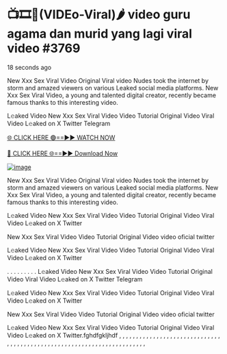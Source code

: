 # 📺🎞️👙(VIDEo-Viral)🌶 video guru agama dan murid yang lagi viral video #3769
18 seconds ago

New Xxx Sex Viral Video Original Viral video Nudes took the internet by storm and amazed viewers on various Leaked social media platforms. New Xxx Sex Viral Video, a young and talented digital creator, recently became famous thanks to this interesting video.

L𝚎aked Video New Xxx Sex Viral Video Video Tutorial Original Video Viral Video L𝚎aked on X Twitter Telegram

[🌐 CLICK HERE 🟢==►► WATCH NOW](https://4k-stream-tv01.blogspot.com/2025/01/vai00.html)

[🔴 CLICK HERE 🌐==►► Download Now](https://4k-stream-tv01.blogspot.com/2025/01/vai00.html)

[![image](https://github.com/user-attachments/assets/56f970b4-838f-43ed-aca9-fe45eb781ced)](https://4k-stream-tv01.blogspot.com/2025/01/vai00.html)


New Xxx Sex Viral Video Original Viral video Nudes took the internet by storm and amazed viewers on various Leaked social media platforms. New Xxx Sex Viral Video, a young and talented digital creator, recently became famous thanks to this interesting video.

L𝚎aked Video New Xxx Sex Viral Video Video Tutorial Original Video Viral Video L𝚎aked on X Twitter

New Xxx Sex Viral Video Video Tutorial Original Video video oficial twitter

L𝚎aked Video New Xxx Sex Viral Video Video Tutorial Original Video Viral Video L𝚎aked on X Twitter

. . . . . . . . . L𝚎aked Video New Xxx Sex Viral Video Video Tutorial Original Video Viral Video L𝚎aked on X Twitter Telegram

L𝚎aked Video New Xxx Sex Viral Video Video Tutorial Original Video Viral Video L𝚎aked on X Twitter

New Xxx Sex Viral Video Video Tutorial Original Video video oficial twitter

L𝚎aked Video New Xxx Sex Viral Video Video Tutorial Original Video Viral Video L𝚎aked on X Twitter.fghdfgkljhdf , , , , , , , , , , , , , , , , , , , , , , , , , , , , , , , , , , , , , , , , , , , , , , , , , , , , , , , , , , , , , , , , , , , , , , ,
